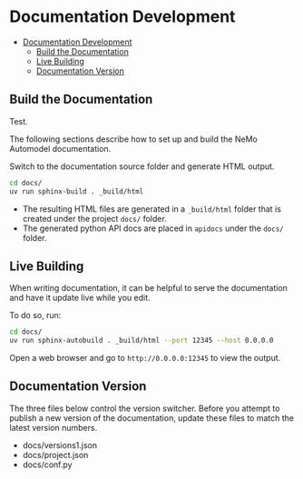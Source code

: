 # Documentation Development

- [Documentation Development](#documentation-development)
  - [Build the Documentation](#build-the-documentation)
  - [Live Building](#live-building)
  - [Documentation Version](#documentation-version)


## Build the Documentation

Test.

The following sections describe how to set up and build the NeMo Automodel documentation.

Switch to the documentation source folder and generate HTML output.

```sh
cd docs/
uv run sphinx-build . _build/html
```

* The resulting HTML files are generated in a `_build/html` folder that is created under the project `docs/` folder.
* The generated python API docs are placed in `apidocs` under the `docs/` folder.

## Live Building

When writing documentation, it can be helpful to serve the documentation and have it update live while you edit.

To do so, run:

```sh
cd docs/
uv run sphinx-autobuild . _build/html --port 12345 --host 0.0.0.0
```

Open a web browser and go to `http://0.0.0.0:12345` to view the output.

## Documentation Version

The three files below control the version switcher. Before you attempt to publish a new version of the documentation, update these files to match the latest version numbers.

* docs/versions1.json
* docs/project.json
* docs/conf.py

